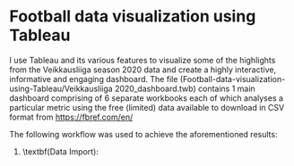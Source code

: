 # Football data visualization using Tableau
 I use Tableau and its various features to visualize some of the highlights from the Veikkausliiga season 2020 data and create a highly interactive, informative and engaging dashboard. The file (Football-data-visualization-using-Tableau/Veikkausliiga 2020_dashboard.twb) contains 1 main dashboard comprising of 6 separate workbooks each of which analyses a particular metric using the free (limited) data available to download in CSV format from https://fbref.com/en/ 
 
 The following workflow was used to achieve the aforementioned results:
 
 1. \textbf(Data Import):
